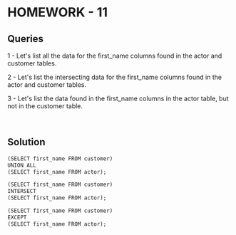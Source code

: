 # HOMEWORK - 11

## Queries

1 - Let's list all the data for the first_name columns found in the actor and customer tables.

2 - Let's list the intersecting data for the first_name columns found in the actor and customer tables.

3 - Let's list the data found in the first_name columns in the actor table, but not in the customer table.

</br>

## Solution

```1
(SELECT first_name FROM customer)
UNION ALL
(SELECT first_name FROM actor);
```

```2
(SELECT first_name FROM customer)
INTERSECT
(SELECT first_name FROM actor);
```

```3
(SELECT first_name FROM customer)
EXCEPT
(SELECT first_name FROM actor);
```
